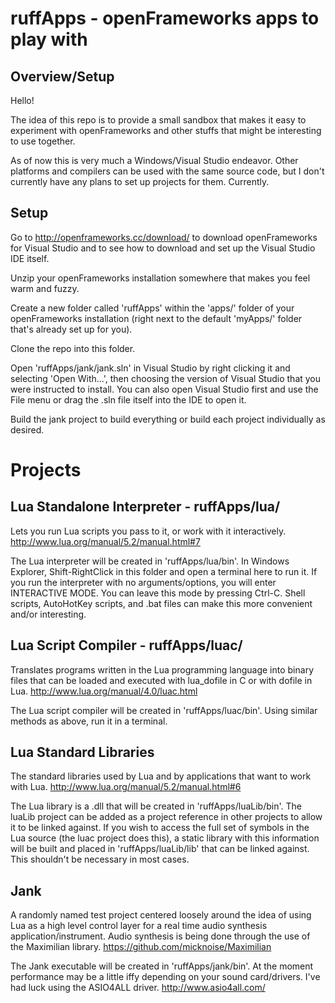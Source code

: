 ruffApps - openFrameworks apps to play with
===========================================

Overview/Setup
--------------

Hello!

The idea of this repo is to provide a small sandbox that makes it easy to experiment with openFrameworks and other stuffs that might be interesting to use together.

As of now this is very much a Windows/Visual Studio endeavor. Other platforms and compilers can be used with the same source code, but I don't currently have any plans to set up projects for them. Currently.


Setup
-----

Go to http://openframeworks.cc/download/ to download openFrameworks for Visual Studio and to see how to download and set up the Visual Studio IDE itself.

Unzip your openFrameworks installation somewhere that makes you feel warm and fuzzy.

Create a new folder called 'ruffApps' within the 'apps/' folder of your openFrameworks installation (right next to the default 'myApps/' folder that's already set up for you).

Clone the repo into this folder.

Open 'ruffApps/jank/jank.sln' in Visual Studio by right clicking it and selecting 'Open With...', then choosing the version of Visual Studio that you were instructed to install. You can also open Visual Studio first and use the File menu or drag the .sln file itself into the IDE to open it.

Build the jank project to build everything or build each project individually as desired.


Projects
========


Lua Standalone Interpreter - ruffApps/lua/
------------------------------------------

Lets you run Lua scripts you pass to it, or work with it interactively. http://www.lua.org/manual/5.2/manual.html#7

The Lua interpreter will be created in 'ruffApps/lua/bin'. In Windows Explorer, Shift-RightClick in this folder and open a terminal here to run it. If you run the interpreter with no arguments/options, you will enter INTERACTIVE MODE. You can leave this mode by pressing Ctrl-C. Shell scripts, AutoHotKey scripts, and .bat files can make this more convenient and/or interesting.


Lua Script Compiler - ruffApps/luac/
------------------------------------

Translates programs written in the Lua programming language into binary files that can be loaded and executed with lua_dofile in C or with dofile in Lua. http://www.lua.org/manual/4.0/luac.html

The Lua script compiler will be created in 'ruffApps/luac/bin'. Using similar methods as above, run it in a terminal.


Lua Standard Libraries
----------------------

The standard libraries used by Lua and by applications that want to work with Lua. http://www.lua.org/manual/5.2/manual.html#6

The Lua library is a .dll that will be created in 'ruffApps/luaLib/bin'. The luaLib project can be added as a project reference in other projects to allow it to be linked against. If you wish to access the full set of symbols in the Lua source (the luac project does this), a static library with this information will be built and placed in 'ruffApps/luaLib/lib' that can be linked against. This shouldn't be necessary in most cases.


Jank
----

A randomly named test project centered loosely around the idea of using Lua as a high level control layer for a real time audio synthesis application/instrument. Audio synthesis is being done through the use of the Maximilian library. https://github.com/micknoise/Maximilian

The Jank executable will be created in 'ruffApps/jank/bin'. At the moment performance may be a little iffy depending on your sound card/drivers. I've had luck using the ASIO4ALL driver. http://www.asio4all.com/
